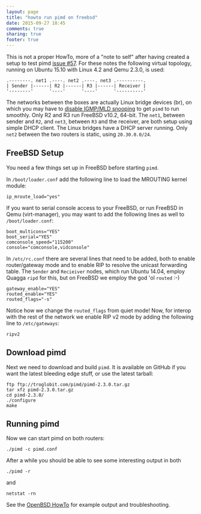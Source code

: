 ```yaml
---
layout: page
title: "howto run pimd on freebsd"
date: 2015-09-27 18:45
comments: true
sharing: true
footer: true
---
```


This is not a proper HowTo, more of a "note to self" after having
created a setup to test pimd [issue #57][issue].  For these notes the
following virtual topology, running on Ubuntu 15.10 with Linux 4.2 and
Qemu 2.3.0, is used:

    .--------. net1 .----. net2 .----. net3 .----------.
    | Sender |------| R2 |------| R3 |------| Receiver |
    '--------'      '----'      '----'      '----------'

The networks between the boxes are actually Linux bridge devices (br),
on which you may have to [disable IGMP/MLD snooping][igmp] to get `pimd`
to run smoothly.  Only R2 and R3 run FreeBSD v10.2, 64-bit.  The `net1`,
between sender and `R2`, and `net3`, between `R3` and the receiver, are
both setup using simple DHCP client.  The Linux bridges have a DHCP
server running.  Only `net2` between the two routers is static, using
`20.30.0.0/24`.


## FreeBSD Setup

You need a few things set up in FreeBSD before starting `pimd`.

In `/boot/loader.conf` add the following line to load the MROUTING
kernel module:

    ip_mroute_load="yes"

If you want to serial console access to your FreeBSD, or run FreeBSD in
Qemu (virt-manager), you may want to add the following lines as well to
`/boot/loader.conf`:

    boot_multicons="YES"
    boot_serial="YES"
    comconsole_speed="115200"
    console="comconsole,vidconsole"

In `/etc/rc.conf` there are several lines that need to be added, both to
enable router/gateway mode and to enable RIP to resolve the unicast
forwarding table.  The `Sender` and `Recieiver` nodes, which run
Ubuntu 14.04, employ Quagga `ripd` for this, but on FreeBSD we employ
the god 'ol `routed` :-)

    gateway_enable="YES"
    routed_enable="YES"
    routed_flags="-s"

Notice how we change the `routed_flags` from quiet mode! Now, for
interop with the rest of the network we enable RIP v2 mode by adding the
following line to `/etc/gateways`:

    ripv2


## Download pimd

Next we need to download and build `pimd`.  It is available on GitHub if
you want the latest bleeding edge stuff, or use the latest tarball:

    ftp ftp://troglobit.com/pimd/pimd-2.3.0.tar.gz
	tar xfz pimd-2.3.0.tar.gz
	cd pimd-2.3.0/
	./configure
	make


## Running pimd

Now we can start pimd on both routers:

    ./pimd -c pimd.conf

After a while you should be able to see some interesting output in both

    ./pimd -r

and

    netstat -rn

See the [OpenBSD HowTo](/howto-run-pimd-on-openbsd.html) for example
output and troubleshooting.

[issue]: https://github.com/troglobit/pimd/issues/57
[igmp]:  /multicast-howto.html#roll-your-own
